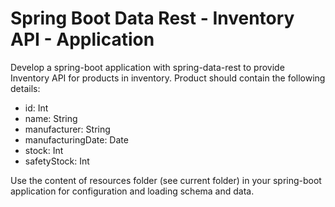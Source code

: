 # Spring Boot Data Rest - Inventory API - Application

Develop a spring-boot application with spring-data-rest to provide Inventory API for products
in inventory. Product should contain the following details:

* id: Int
* name: String
* manufacturer: String
* manufacturingDate: Date
* stock: Int
* safetyStock: Int

Use the content of resources folder (see current folder) in your spring-boot application for configuration and loading
schema and data.